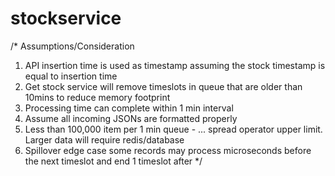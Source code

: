 # stockservice

/* 
Assumptions/Consideration
1. API insertion time is used as timestamp assuming the stock timestamp is equal to insertion time
2. Get stock service will remove timeslots in queue that are older than 10mins to reduce memory footprint
3. Processing time can complete within 1 min interval
4. Assume all incoming JSONs are formatted properly
5. Less than 100,000 item per 1 min queue - ... spread operator upper limit. Larger data will require redis/database
6. Spillover edge case some records may process microseconds before the next timeslot and end 1 timeslot after
*/
